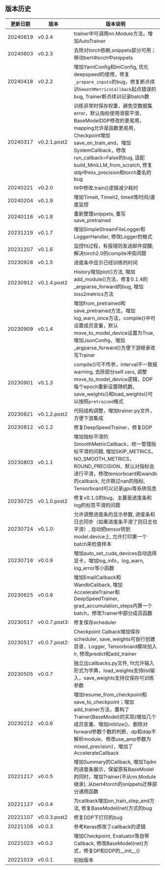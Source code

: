 ## 版本历史

|更新日期| 版本 | 版本说明 |
|------| ----------------- |----------- |
|20240619|v0.2.4|trainer中可调用nn.Module方法，增加AutoTrainer|
|20240603|v0.2.3|去除对torch依赖,snippets部分可用；移动bert4torch中snippets|
|20240418|v0.2.2|增加YamlConfig和IniConfig, 优化deepspeed的使用，修复`_prepare_inputs`的bug，修复断点续训`SmoothMetricsCallback`起点错误的bug, Trainer断点续训记录batch数|
|20240317|v0.2.1.post2     |训练异常时保存权重，避免空数据集error，默认指标使用滑窗平滑，BaseModelDDP修改的更易用，mapping允许是函数更易用，Checkpoint增加save_on_train_end，增加SystemCallback，修改run_callback=False的bug, 适配build_MiniLLM_from_scratch, 修复ddp中mix_precision和torch重名的bug|
|20240221|v0.2.0           | fit中修改.train()逻辑减少耗时|
|20240204|v0.1.9           | 增加Timeit, Timeit2, timeit等时间/速度监控|
|20240116|v0.1.8           | 重新整理snippets, 重写save_pretrained|
|20231219|v0.1.7           | 增加SimpleStreamFileLogger和LoggerHandler, 修改Logger的格式|
|20231207|v0.1.6     |监控fit过程，有报错则发送邮件提醒; 解决torch2.0的compile冲突问题|
|20230928|v0.1.5     |进度条中显示已经训练的时间|
|20230912|v0.1.4.post2|History增加plot()方法, 增加add_module()方法，修复0.1.4的_argparse_forward的bug, 增加loss2metrics方法|
|20230909|v0.1.4|增加from_pretrained和save_pretrained方法，增加log_warn_once方法，compile()中可设置成员变量，默认move_to_model_device设置为True, 增加JsonConfig，增加_argparse_forward()方便下游继承改写Trainer|
|20230901|v0.1.3|compile()可不传参，interval不一致报warning, 去除部分self.vars, 调整move_to_model_device逻辑，DDP每个epoch重新设置随机数，save_weights()和load_weights()可以按照`pretrained`格式|
|20230821|v0.1.2.post2|代码结构调整，增加trainer.py文件，方便下游集成|
|20230812|v0.1.2|修复DeepSpeedTrainer，修复DDP|
|20230803|v0.1.1|增加指标平滑的SmoothMetricCallback，统一管理指标平滑的问题, 增加SKIP_METRICS，NO_SMOOTH_METRICS，ROUND_PRECISION，默认对指标会进行平滑，修改tensorboard和wandb的callback, 允许跳过nan的指标, Tensorboard可以记录gpu等系统信息|
|20230725|v0.1.0.post2|修复v0.1.0的bug，主要是进度条和log的标签平滑的问题|
|20230724 | v0.1.0: | 允许调整进度条的显示参数, 进度条和日志同步（如果进度条平滑了则日志也平滑）, 自动把tensor转到model.device上, 允许打印第一个batch来检查样本 |
|20230716 | v0.0.9 | 增加auto_set_cuda_devices自动选择显卡，增加log_info，log_warn, log_error等小函数 |
|20230625 | v0.0.8 | 增加EmailCallback和WandbCallback, 增加AccelerateTrainer和DeepSpeedTrainer, grad_accumulation_steps内算一个batch，修改Trainer中部分成员函数|
|20230517 | v0.0.7.post3: | 修复保存scheduler|
|20230517 | v0.0.7.post2: | Checkpoint Calback增加保存scheduler, save_weights可自行创建目录，Logger, Tensorboard模块加入lr, 修改predict和add_trainer|
|20230505 | v0.0.7 | 独立出callbacks.py文件, fit允许输入形式为字典，load_weights支持list输入，save_weights支持仅保存可训练参数 |
|20230212 | v0.0.6 | 增加resume_from_checkpoint和save_to_checkpoint；增加add_trainer方法，重构了Trainer(BaseModel)的实现(增加几个成员变量、增加initilize()、删除对forward参数个数的判断、dp和ddp不解析module、修改use_amp参数为mixed_precision)，增加了AccelerateCallback|
|20221217 | v0.0.5 | 增加Summary的Callback, 增加Tqdm的进度条展示，保留原有BaseModel的同时，增加Trainer(不从nn.Module继承), 从bert4torch的snippets迁移部分通用函数|
|20221127 | v0.0.4 | 为callback增加on_train_step_end方法, 修复BaseModel(net)方式的bug |
|20221107 | v0.0.3.post2 | 修复DDP下打印的bug|
|20221106 | v0.0.3 | 参考Keras修改了callback的逻辑|
|20221023 | v0.0.2 | 增加Checkpoint, Evaluator等自带Callback, 修改BaseModel(net)方式，修复DP和DDP的__init__()|
|20221019 | v0.0.1 | 初始版本|
